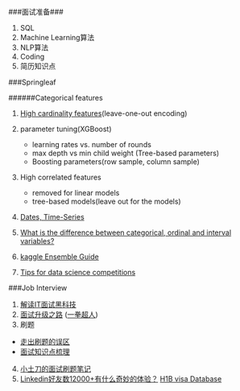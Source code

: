 ###面试准备###
1. SQL
2. Machine Learning算法
3. NLP算法
4. Coding
5. 简历知识点


###Springleaf

######Categorical features
1. [High cardinality features](http://stackoverflow.com/questions/26473233/in-preprocessing-data-with-high-cardinality-do-you-hash-first-or-one-hot-encode)(leave-one-out encoding)
2. parameter tuning(XGBoost)
   * learning rates vs. number of rounds
   * max depth vs min child weight (Tree-based parameters)
   * Boosting parameters(row sample, column sample)
    
3. High correlated features
   * removed for linear models
   * tree-based models(leave out for the models)

4. [Dates, Time-Series](https://spark-summit.org/east-2016/events/time-series-analysis-with-spark/)

5. [What is the difference between categorical, ordinal and interval variables?](http://www.ats.ucla.edu/stat/mult_pkg/whatstat/nominal_ordinal_interval.htm)

6. [kaggle Ensemble Guide](http://mlwave.com/kaggle-ensembling-guide/)
7. [Tips for data science competitions](http://www.slideshare.net/OwenZhang2/tips-for-data-science-competitions)


###Job Interview
1. [解读IT面试黑科技](https://www.dropbox.com/s/zdt3hkz5pt50g7m/20160416.pdf?dl=0)
2. [面试升级之路](https://www.dropbox.com/s/lb5e7za9yl59h8y/%E9%9D%A2%E8%AF%95%E5%8D%87%E7%BA%A7%E4%B9%8B%E8%B7%AF.pdf?dl=0) ([一拳超人](http://www.xwei.us/p/about-me.html))
3. 刷题
  * [走出刷题的误区](http://zhuanlan.zhihu.com/p/20737437)
  * [面试知识点梳理](http://zhuanlan.zhihu.com/p/20545626?refer=bittiger)
4. [小土刀的面试刷题笔记](http://wdxtub.com/interview/14520596803958.html)
5. [Linkedin好友数12000+有什么奇妙的体验？](http://zhuanlan.zhihu.com/p/20643436)
[H1B visa Database](http://www.h1bdata.info/)
